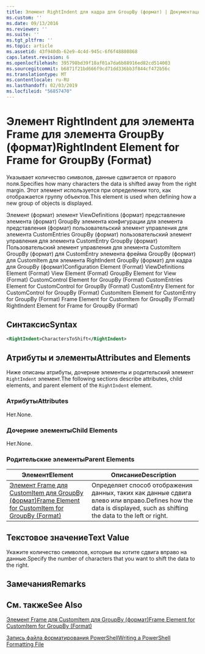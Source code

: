 ```yaml
---
title: Элемент RightIndent для кадра для GroupBy (формат) | Документация Майкрософт
ms.custom: ''
ms.date: 09/13/2016
ms.reviewer: ''
ms.suite: ''
ms.tgt_pltfrm: ''
ms.topic: article
ms.assetid: 43f940db-62e9-4c4d-945c-6f6f48880868
caps.latest.revision: 6
ms.openlocfilehash: 395798bd39f18af01a7da6b88916ed82cd514003
ms.sourcegitcommit: b6871f21bd666f9cd71dd336bb3f844cf472b56c
ms.translationtype: MT
ms.contentlocale: ru-RU
ms.lasthandoff: 02/03/2019
ms.locfileid: "56857470"
---
```

# <a name="rightindent-element-for-frame-for-groupby-format"></a><span data-ttu-id="08a3f-102">Элемент RightIndent для элемента Frame для элемента GroupBy (формат)</span><span class="sxs-lookup"><span data-stu-id="08a3f-102">RightIndent Element for Frame for GroupBy (Format)</span></span>

<span data-ttu-id="08a3f-103">Указывает количество символов, данные сдвигается от правого поля.</span><span class="sxs-lookup"><span data-stu-id="08a3f-103">Specifies how many characters the data is shifted away from the right margin.</span></span> <span data-ttu-id="08a3f-104">Этот элемент используется при определении того, как отображается группу объектов.</span><span class="sxs-lookup"><span data-stu-id="08a3f-104">This element is used when defining how a new group of objects is displayed.</span></span>

<span data-ttu-id="08a3f-105">Элемент (формат) элемент ViewDefinitions (формат) представление элемента (формат) GroupBy элемента конфигурации для элемента представления (формат) пользовательский элемент управления для элемента CustomEntries GroupBy (формат) пользовательский элемент управления для элемента CustomEntry GroupBy (формат) Пользовательский элемент управления для элемента CustomItem GroupBy (формат) для CustomEntry элемента фрейма GroupBy (формат) для CustomItem для элемента RightIndent GroupBy (формат) для кадра для GroupBy (формат)</span><span class="sxs-lookup"><span data-stu-id="08a3f-105">Configuration Element (Format) ViewDefinitions Element (Format) View Element (Format) GroupBy Element for View (Format) CustomControl Element for GroupBy (Format) CustomEntries Element for CustomControl for GroupBy (Format) CustomEntry Element for CustomControl for GroupBy (Format) CustomItem Element for CustomEntry for GroupBy (Format) Frame Element for CustomItem for GroupBy (Format) RightIndent Element for Frame for GroupBy (Format)</span></span>

## <a name="syntax"></a><span data-ttu-id="08a3f-106">Синтаксис</span><span class="sxs-lookup"><span data-stu-id="08a3f-106">Syntax</span></span>

```xml
<RightIndent>CharactersToShift</RightIndent>
```

## <a name="attributes-and-elements"></a><span data-ttu-id="08a3f-107">Атрибуты и элементы</span><span class="sxs-lookup"><span data-stu-id="08a3f-107">Attributes and Elements</span></span>

<span data-ttu-id="08a3f-108">Ниже описаны атрибуты, дочерние элементы и родительский элемент `RightIndent` элемент.</span><span class="sxs-lookup"><span data-stu-id="08a3f-108">The following sections describe attributes, child elements, and parent element of the `RightIndent` element.</span></span>

### <a name="attributes"></a><span data-ttu-id="08a3f-109">Атрибуты</span><span class="sxs-lookup"><span data-stu-id="08a3f-109">Attributes</span></span>

<span data-ttu-id="08a3f-110">Нет.</span><span class="sxs-lookup"><span data-stu-id="08a3f-110">None.</span></span>

### <a name="child-elements"></a><span data-ttu-id="08a3f-111">Дочерние элементы</span><span class="sxs-lookup"><span data-stu-id="08a3f-111">Child Elements</span></span>

<span data-ttu-id="08a3f-112">Нет.</span><span class="sxs-lookup"><span data-stu-id="08a3f-112">None.</span></span>

### <a name="parent-elements"></a><span data-ttu-id="08a3f-113">Родительские элементы</span><span class="sxs-lookup"><span data-stu-id="08a3f-113">Parent Elements</span></span>

|<span data-ttu-id="08a3f-114">Элемент</span><span class="sxs-lookup"><span data-stu-id="08a3f-114">Element</span></span>|<span data-ttu-id="08a3f-115">Описание</span><span class="sxs-lookup"><span data-stu-id="08a3f-115">Description</span></span>|
|-------------|-----------------|
|[<span data-ttu-id="08a3f-116">Элемент Frame для CustomItem для GroupBy (формат)</span><span class="sxs-lookup"><span data-stu-id="08a3f-116">Frame Element for CustomItem for GroupBy (Format)</span></span>](./frame-element-for-customitem-for-groupby-format.md)|<span data-ttu-id="08a3f-117">Определяет способ отображения данных, таких как данные сдвига влево или вправо.</span><span class="sxs-lookup"><span data-stu-id="08a3f-117">Defines how the data is displayed, such as shifting the data to the left or right.</span></span>|

## <a name="text-value"></a><span data-ttu-id="08a3f-118">Текстовое значение</span><span class="sxs-lookup"><span data-stu-id="08a3f-118">Text Value</span></span>

<span data-ttu-id="08a3f-119">Укажите количество символов, которые вы хотите сдвига вправо на данные.</span><span class="sxs-lookup"><span data-stu-id="08a3f-119">Specify the number of characters that you want to shift the data to the right.</span></span>

## <a name="remarks"></a><span data-ttu-id="08a3f-120">Замечания</span><span class="sxs-lookup"><span data-stu-id="08a3f-120">Remarks</span></span>

## <a name="see-also"></a><span data-ttu-id="08a3f-121">См. также</span><span class="sxs-lookup"><span data-stu-id="08a3f-121">See Also</span></span>

[<span data-ttu-id="08a3f-122">Элемент Frame для CustomItem для GroupBy (формат)</span><span class="sxs-lookup"><span data-stu-id="08a3f-122">Frame Element for CustomItem for GroupBy (Format)</span></span>](./frame-element-for-customitem-for-groupby-format.md)

[<span data-ttu-id="08a3f-123">Запись файла форматирования PowerShell</span><span class="sxs-lookup"><span data-stu-id="08a3f-123">Writing a PowerShell Formatting File</span></span>](./writing-a-powershell-formatting-file.md)
